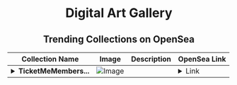 <div align="center">

# Digital Art Gallery

## Trending Collections on OpenSea

| Collection Name                       | Image                                                                                     | Description                       | OpenSea Link                                                                                          |
|---------------------------------------|-------------------------------------------------------------------------------------------|-----------------------------------|--------------------------------------------------------------------------------------------------------|
| **<details><summary>TicketMeMembers...</summary>TicketMeMembership</details>** | ![Image](https://i.seadn.io/s/raw/files/32d6c5ec82ea806ba7a80ace2ec0f0a0.png?w=500&auto=format?w=200&auto=format) |  | <details><summary>Link</summary>[TicketMeMembership](https://opensea.io/collection/ticketmemembership-1817)</details> |

</div>